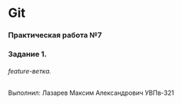 # Git
### Практическая работа №7
### Задание 1.
###### feature-ветка.
Выполнил:
Лазарев Максим Александрович
УВПв-321
